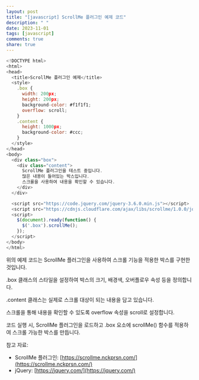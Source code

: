 ```yaml
---
layout: post
title: "[javascript] ScrollMe 플러그인 예제 코드"
description: " "
date: 2023-11-01
tags: [javascript]
comments: true
share: true
---
```


```javascript
<!DOCTYPE html>
<html>
<head>
  <title>ScrollMe 플러그인 예제</title>
  <style>
    .box {
      width: 200px;
      height: 200px;
      background-color: #f1f1f1;
      overflow: scroll;
    }
    .content {
      height: 1000px;
      background-color: #ccc;
    }
  </style>
</head>
<body>
  <div class="box">
    <div class="content">
      ScrollMe 플러그인을 테스트 중입니다.
      많은 내용이 들어있는 박스입니다.
      스크롤을 사용하여 내용을 확인할 수 있습니다.
    </div>
  </div>

  <script src="https://code.jquery.com/jquery-3.6.0.min.js"></script>
  <script src="https://cdnjs.cloudflare.com/ajax/libs/scrollme/1.0.0/jquery.scrollme.min.js"></script>
  <script>
    $(document).ready(function() {
      $('.box').scrollMe();
    });
  </script>
</body>
</html>
```

위의 예제 코드는 ScrollMe 플러그인을 사용하여 스크롤 기능을 적용한 박스를 구현한 것입니다. 

.box 클래스의 스타일을 설정하여 박스의 크기, 배경색, 오버플로우 속성 등을 정의합니다. 

.content 클래스는 실제로 스크롤 대상이 되는 내용을 담고 있습니다. 

스크롤을 통해 내용을 확인할 수 있도록 overflow 속성을 scroll로 설정합니다. 

코드 실행 시, ScrollMe 플러그인을 로드하고 .box 요소에 scrollMe() 함수를 적용하여 스크롤 가능한 박스를 만듭니다.

참고 자료:
- ScrollMe 플러그인: [https://scrollme.nckprsn.com/](https://scrollme.nckprsn.com/)
- jQuery: [https://jquery.com/](https://jquery.com/)